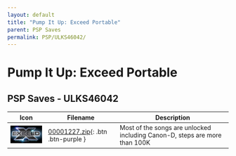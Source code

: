```yaml
---
layout: default
title: "Pump It Up: Exceed Portable"
parent: PSP Saves
permalink: PSP/ULKS46042/
---
```

# Pump It Up: Exceed Portable

## PSP Saves - ULKS46042

| Icon | Filename | Description |
|------|----------|-------------|
| ![Pump It Up: Exceed Portable](ICON0.PNG) | [00001227.zip](00001227.zip){: .btn .btn-purple } | Most of the songs are unlocked including Canon-D, steps are more than 100K |
